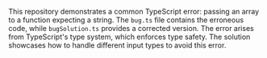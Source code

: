 This repository demonstrates a common TypeScript error: passing an array to a function expecting a string. The `bug.ts` file contains the erroneous code, while `bugSolution.ts` provides a corrected version.  The error arises from TypeScript's type system, which enforces type safety.  The solution showcases how to handle different input types to avoid this error.